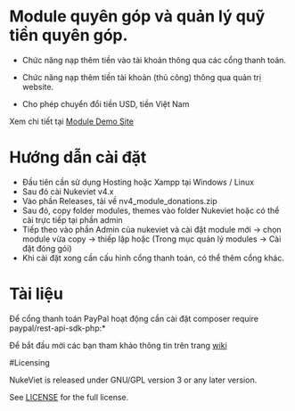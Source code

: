 # Module quyên góp và quản lý quỹ tiền quyên góp. 

- Chức năng nạp thêm tiền vào tài khoản thông qua các cổng thanh toán.

- Chức năng nạp thêm tiền tài khoản (thủ công) thông qua quản trị website. 

- Cho phép chuyển đổi tiền USD, tiền Việt Nam

Xem chi tiết tại [Module Demo Site](https://yan.svuef.com/)

# Hướng dẫn cài đặt

- Đầu tiên cần sử dụng Hosting hoặc Xampp tại Windows / Linux
- Sau đó cài Nukeviet v4.x
- Vào phần Releases, tải về nv4_module_donations.zip
- Sau đó, copy folder modules, themes vào folder Nukeviet hoặc có thể cài trực tiếp tại phần admin 
- Tiếp theo vào phần Admin của nukeviet và cài đặt module mới -> chọn module vừa copy -> thiếp lập hoặc (Trong mục quản lý modules -> Cài đặt đóng gói)
- Khi cài đặt xong cần cấu hình cổng thanh toán, có thể thêm cổng khác.

# Tài liệu

Để cổng thanh toán PayPal hoạt động cần cài đặt composer require paypal/rest-api-sdk-php:*

Để bắt đầu mời các bạn tham khảo thông tin trên trang [wiki](https://github.com/nukeviet/module-wallet/wiki)

#Licensing

NukeViet is released under GNU/GPL version 3 or any later version.

See [LICENSE](https://github.com/ntk20102k2/donate_update/LICENSE) for the full license.

